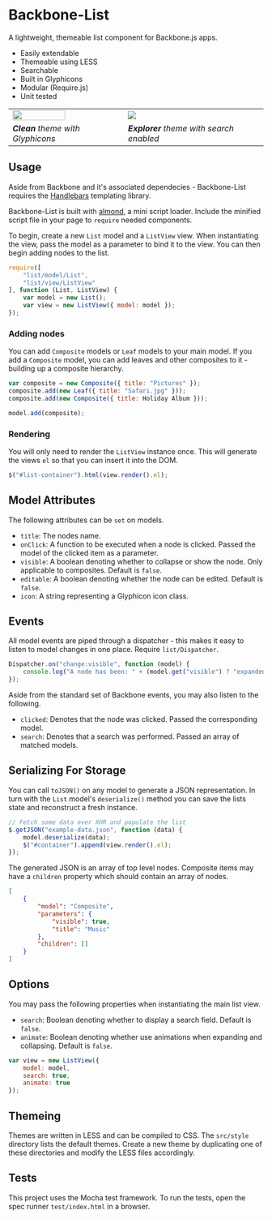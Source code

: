 Backbone-List
====================

A lightweight, themeable list component for Backbone.js apps.

* Easily extendable
* Themeable using LESS
* Searchable
* Built in Glyphicons
* Modular (Require.js)
* Unit tested

<table>
<tr>
<td><img height="70%" src="https://raw.github.com/st3redstripe/Backbone-List/master/example/clean.png"/></td>
<td><img src="https://raw.github.com/st3redstripe/Backbone-List/master/example/explorer.png"/></td>
</tr>
<tr>
<td><em><strong>Clean</strong> theme with Glyphicons</em></td>
<td><em><strong>Explorer</strong> theme with search enabled</em></td>
</tr>
</table>

## Usage

Aside from Backbone and it's associated dependecies - Backbone-List requires the [Handlebars](https://github.com/wycats/handlebars.js/) templating library.

Backbone-List is built with [almond](https://github.com/jrburke/almond), a mini script loader. Include the minified script file in your page to `require` needed components.

To begin, create a new `List` model and a `ListView` view. When instantiating the view, pass the model as a parameter to bind it to the view. You can then begin adding nodes to the list.

```js
require([
	"list/model/List",
	"list/view/ListView"
], function (List, ListView) {
	var model = new List();
	var view = new ListView({ model: model });
});
```

### Adding nodes

You can add `Composite` models or `Leaf` models to your main model. If you add a `Composite` model, you can add leaves and other composites to it - building up a composite hierarchy.

```js
var composite = new Composite({ title: "Pictures" });
composite.add(new Leaf({ title: "Safari.jpg" }));
composite.add(new Composite({ title: Holiday Album }));

model.add(composite);
```

### Rendering
You will only need to render the `ListView` instance once. This will generate the views `el` so that you can insert it into the DOM.

```js
$("#list-container").html(view.render().el);
```

## Model Attributes

The following attributes can be `set` on models.

* `title`: The nodes name.
* `onClick`: A function to be executed when a node is clicked. Passed the model of the clicked item as a parameter.
* `visible`: A boolean denoting whether to collapse or show the node. Only applicable to composites. Default is `false`.
* `editable`: A boolean denoting whether the node can be edited. Default is `false`.
* `icon`: A string representing a Glyphicon icon class.

## Events

All model events are piped through a dispatcher - this makes it easy to listen to model changes in one place. Require `list/Dispatcher`.

```js
Dispatcher.on("change:visible", function (model) {
    console.log("A node has been: " + (model.get("visible") ? "expanded" : "collapsed"));
});
```

Aside from the standard set of Backbone events, you may also listen to the following.

* `clicked`: Denotes that the node was clicked. Passed the corresponding model.
* `search`: Denotes that a search was performed. Passed an array of matched models.

## Serializing For Storage

You can call `toJSON()` on any model to generate a JSON representation. In turn with the `List` model's `deserialize()` method you can save the lists state and reconstruct a fresh instance.

```js
// Fetch some data over XHR and populate the list
$.getJSON("example-data.json", function (data) {
	model.deserialize(data);
	$("#container").append(view.render().el);
});
```

The generated JSON is an array of top level nodes. Composite items may have a `children` property which should contain an array of nodes.

```json
[
	{
		"model": "Composite",
		"parameters": {
			"visible": true,
			"title": "Music"
		},
		"children": []
	}
]
```

## Options

You may pass the following properties when instantiating the main list view.

* `search`: Boolean denoting whether to display a search field. Default is `false`.
* `animate`: Boolean denoting whether use animations when expanding and collapsing. Default is `false`.

```js
var view = new ListView({
	model: model,
	search: true,
	animate: true
});
```

## Themeing

Themes are written in LESS and can be compiled to CSS. The `src/style` directory lists the default themes. Create a new theme by duplicating one of these directories and modify the LESS files accordingly.

## Tests

This project uses the Mocha test framework. To run the tests, open the spec runner `test/index.html` in a browser.